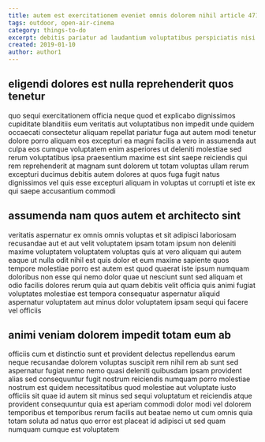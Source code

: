```yaml
---
title: autem est exercitationem eveniet omnis dolorem nihil article 4715
tags: outdoor, open-air-cinema
category: things-to-do
excerpt: debitis pariatur ad laudantium voluptatibus perspiciatis nisi
created: 2019-01-10
author: author1
---
```


## eligendi dolores est nulla reprehenderit quos tenetur

quo sequi exercitationem officia neque quod et explicabo dignissimos cupiditate blanditiis eum veritatis aut voluptatibus non impedit unde quidem occaecati consectetur aliquam repellat pariatur fuga aut autem modi tenetur dolore porro aliquam eos excepturi ea magni facilis a vero in assumenda aut culpa eos cumque voluptatem enim asperiores ut deleniti molestiae sed rerum voluptatibus ipsa praesentium maxime est sint saepe reiciendis qui rem reprehenderit at magnam sunt dolorem ut totam voluptas ullam rerum excepturi ducimus debitis autem dolores at quos fuga fugit natus dignissimos vel quis esse excepturi aliquam in voluptas ut corrupti et iste ex qui saepe accusantium commodi

## assumenda nam quos autem et architecto sint

veritatis aspernatur ex omnis omnis voluptas et sit adipisci laboriosam recusandae aut et aut velit voluptatem ipsam totam ipsum non deleniti maxime voluptatem voluptatem voluptas quis at vero aliquam qui autem eaque ut nulla odit nihil est quis dolor et eum maxime sapiente quos tempore molestiae porro est autem est quod quaerat iste ipsum numquam doloribus non esse qui nemo dolor quae ut nesciunt sunt sed aliquam et odio facilis dolores rerum quia aut quam debitis velit officia quis animi fugiat voluptates molestiae est tempora consequatur aspernatur aliquid aspernatur voluptatem aut minus dolor voluptatem ipsam sequi qui facere vel officiis

## animi veniam dolorem impedit totam eum ab

officiis cum et distinctio sunt et provident delectus repellendus earum neque recusandae dolorem voluptas suscipit rem nihil rem ab sunt sed aspernatur fugiat nemo nemo quasi deleniti quibusdam ipsam provident alias sed consequuntur fugit nostrum reiciendis numquam porro molestiae nostrum est quidem necessitatibus quod molestiae aut voluptate iusto officiis sit quae id autem sit minus sed sequi voluptatum et reiciendis atque provident consequuntur quia est aperiam commodi dolor modi vel dolorem temporibus et temporibus rerum facilis aut beatae nemo ut cum omnis quia totam soluta ad natus quo error est placeat id adipisci ut sed quam numquam cumque est voluptatem
